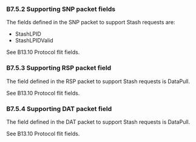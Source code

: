 ### B7.5.2 Supporting SNP packet fields

The fields defined in the SNP packet to support Stash requests are:

- StashLPID
- StashLPIDValid

See B13.10 Protocol flit fields.

### B7.5.3 Supporting RSP packet field

The field defined in the RSP packet to support Stash requests is DataPull.

See B13.10 Protocol flit fields.

### B7.5.4 Supporting DAT packet field

The field defined in the DAT packet to support Stash requests is DataPull.

See B13.10 Protocol flit fields.